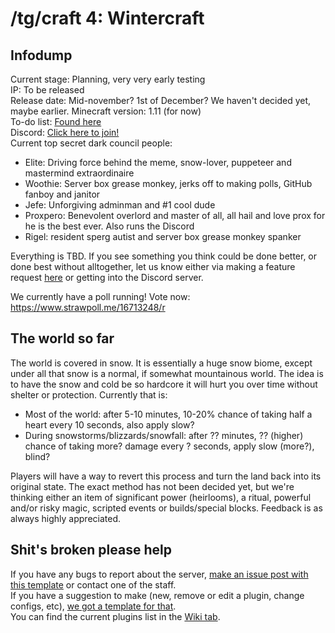 # /tg/craft 4: Wintercraft
## Infodump
Current stage: Planning, very very early testing  
IP: To be released  
Release date: Mid-november? 1st of December? We haven't decided yet, maybe earlier.
Minecraft version: 1.11 (for now)  
To-do list: [Found here](https://github.com/Winter-Craft/wintercraft/issues/1)  
Discord: [Click here to join!](https://discord.gg/XqkEmxr)  
Current top secret dark council people: 
- Elite: Driving force behind the meme, snow-lover, puppeteer and mastermind extraordinaire
- Woothie: Server box grease monkey, jerks off to making polls, GitHub fanboy and janitor
- Jefe: Unforgiving adminman and #1 cool dude
- Proxpero: Benevolent overlord and master of all, all hail and love prox for he is the best ever. Also runs the Discord
- Rigel: resident sperg autist and server box grease monkey spanker  

Everything is TBD. If you see something you think could be done better, or done best without alltogether, let us know either via making a feature request [here](https://github.com/Winter-Craft/wintercraft/issues/new?template=feature_request.md) or getting into the Discord server.
  
We currently have a poll running! Vote now:  
https://www.strawpoll.me/16713248/r  
  
## The world so far
The world is covered in snow. It is essentially a huge snow biome, except under all that snow is a normal, if somewhat mountainous world. The idea is to have the snow and cold be so hardcore it will hurt you over time without shelter or protection. 
Currently that is:  
- Most of the world: after 5-10 minutes, 10-20% chance of taking half a heart every 10 seconds, also apply slow?  
- During snowstorms/blizzards/snowfall: after ?? minutes, ?? (higher) chance of taking more? damage every ? seconds, apply slow (more?), blind?

Players will have a way to revert this process and turn the land back into its original state. The exact method has not been decided yet, but we're thinking either an item of significant power (heirlooms), a ritual, powerful and/or risky magic, scripted events or builds/special blocks. Feedback is as always highly appreciated.
  
## Shit's broken please help  
If you have any bugs to report about the server, [make an issue post with this template](https://github.com/Winter-Craft/wintercraft/issues/new?template=bug_report.md) or contact one of the staff.  
If you have a suggestion to make (new, remove or edit a plugin, change configs, etc), [we got a template for that](https://github.com/Winter-Craft/wintercraft/issues/new?template=feature_request.md).   
You can find the current plugins list in the [Wiki tab](https://github.com/Winter-Craft/wintercraft/wiki).  
